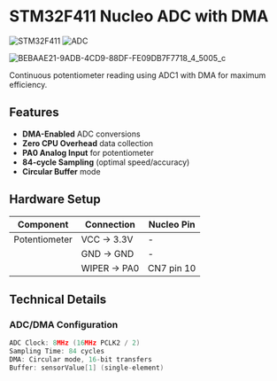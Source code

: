 # STM32F411 Nucleo ADC with DMA

![STM32F411](https://img.shields.io/badge/STM32F411-Nucleo-blue)
![ADC](https://img.shields.io/badge/ADC1-DMA_Mode-green)


![BEBAAE21-9ADB-4CD9-88DF-FE09DB7F7718_4_5005_c](https://github.com/user-attachments/assets/ff4dd1e6-27f1-41f1-b5b3-1dcd69d80fff)


Continuous potentiometer reading using ADC1 with DMA for maximum efficiency.

## Features
- **DMA-Enabled** ADC conversions
- **Zero CPU Overhead** data collection
- **PA0 Analog Input** for potentiometer
- **84-cycle Sampling** (optimal speed/accuracy)
- **Circular Buffer** mode

## Hardware Setup
| Component | Connection | Nucleo Pin |
|-----------|------------|------------|
| Potentiometer | VCC → 3.3V | - |
| | GND → GND | - |
| | WIPER → PA0 | CN7 pin 10 |

## Technical Details
### ADC/DMA Configuration 
```c
ADC Clock: 8MHz (16MHz PCLK2 / 2)
Sampling Time: 84 cycles
DMA: Circular mode, 16-bit transfers
Buffer: sensorValue[1] (single-element)
